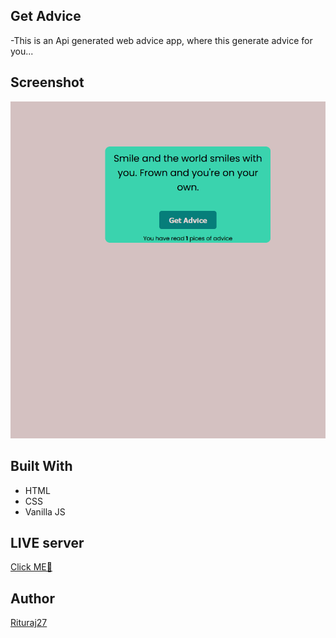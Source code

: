 ## Get Advice

-This is an Api generated web advice app, where this generate advice for you...

## Screenshot

![screenShot Img](img/image.png)

## Built With

- HTML
- CSS
- Vanilla JS

## LIVE server

<a href="https://rituraj27.github.io/Get-Advice/" target="_blank">Click ME🫲</a>

## Author

<a href="https://github.com/Rituraj27">Rituraj27</a>
